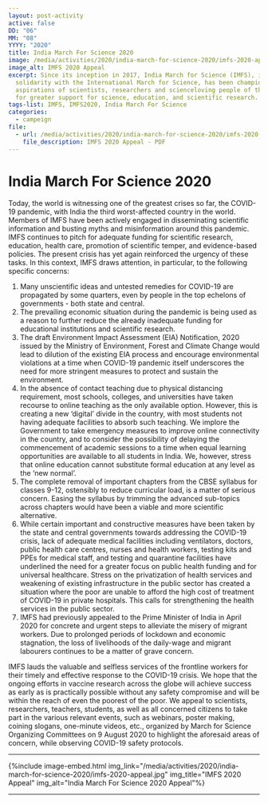 ```yaml
---
layout: post-activity
active: false
DD: "06"
MM: "08"
YYYY: "2020"
title: India March For Science 2020
image: /media/activities/2020/india-march-for-science-2020/imfs-2020-appeal.jpg
image_alt: IMFS 2020 Appeal
excerpt: Since its inception in 2017, India March for Science (IMFS), in
  solidarity with the International March for Science, has been championing the
  aspirations of scientists, researchers and scienceloving people of the country
  for greater support for science, education, and scientific research.
tags-list: IMFS, IMFS2020, India March For Science
categories:
  - campeign
file:
  - url: /media/activities/2020/india-march-for-science-2020/imfs-2020-appeal.pdf
    file_description: IMFS 2020 Appeal - PDF
---
```

# **India March For Science 2020**



Today, the world is witnessing one of the greatest crises so far, the COVID-19 pandemic, with India the third worst-affected country in the world. Members of IMFS have been actively engaged in disseminating scientific information and busting myths and misinformation around this pandemic.
IMFS continues to pitch for adequate funding for scientific research, education, health care, promotion of scientific temper, and evidence-based policies. The present crisis has yet again reinforced the urgency of these tasks. In this context, IMFS draws attention, in particular, to the following specific concerns:

1. Many unscientific ideas and untested remedies for COVID-19 are propagated by some quarters, even by people in the top echelons of governments - both state and central.
2. The prevailing economic situation during the pandemic is being used as a reason to further reduce the already inadequate funding for educational institutions and scientific research.
3. The draft Environment Impact Assessment (EIA) Notification, 2020 issued by the Ministry of Environment, Forest and Climate Change would lead to dilution of the existing EIA process and encourage environmental violations at a time when COVID-19 pandemic itself underscores the need for more stringent measures to protect and sustain the environment.
4.  In the absence of contact teaching due to physical distancing requirement, most schools, colleges, and universities have taken recourse to online teaching as the only available option. However, this is creating a new ‘digital’ divide in the country, with most students not having adequate facilities to absorb such teaching. We implore the Government to take emergency measures to improve online connectivity in the country, and to consider the possibility of delaying the commencement of academic sessions to a time when equal learning opportunities are available to all students in India. We, however, stress that online education cannot substitute formal education at any level as the ‘new normal’. 
5. The complete removal of important chapters from the CBSE syllabus for classes 9-12, ostensibly to reduce curricular load, is a matter of serious concern. Easing the syllabus by trimming the advanced sub-topics across chapters would have been a viable and more scientific alternative.
6. While certain important and constructive measures have been taken by the state and central governments towards addressing the COVID-19 crisis, lack of adequate medical facilities including ventilators, doctors, public health care centres, nurses and health workers, testing kits and PPEs for medical staff, and testing and quarantine facilities have underlined the need for a greater focus on public health funding and for universal healthcare. Stress on the privatization of health services and weakening of existing infrastructure in the public sector has created a situation where the poor are unable to afford the high cost of treatment of COVID-19 in private hospitals. This calls for strengthening the health services in the public sector.
7. IMFS had previously appealed to the Prime Minister of India in April 2020 for concrete and urgent steps to alleviate the misery of migrant workers. Due to prolonged periods of lockdown and economic stagnation, the loss of livelihoods of the daily-wage and migrant labourers continues to be a matter of grave concern.

IMFS lauds the valuable and selfless services of the frontline workers for their timely and effective response to the COVID-19 crisis. We hope that the ongoing efforts in vaccine research across the globe will achieve success as early as is practically possible without any safety compromise and will be within the reach of even the poorest of the poor.
We appeal to scientists, researchers, teachers, students, as well as all concerned citizens to take part in the various relevant events, such as webinars, poster making, coining slogans, one-minute videos, etc., organized by March for Science Organizing Committees on 9 August 2020 to highlight the aforesaid areas of concern, while observing COVID-19 safety protocols.

<hr>

{%include image-embed.html img_link="/media/activities/2020/india-march-for-science-2020/imfs-2020-appeal.jpg" img_title="IMFS 2020 Appeal" img_alt="India March For Science 2020 Appeal"%}

<hr>